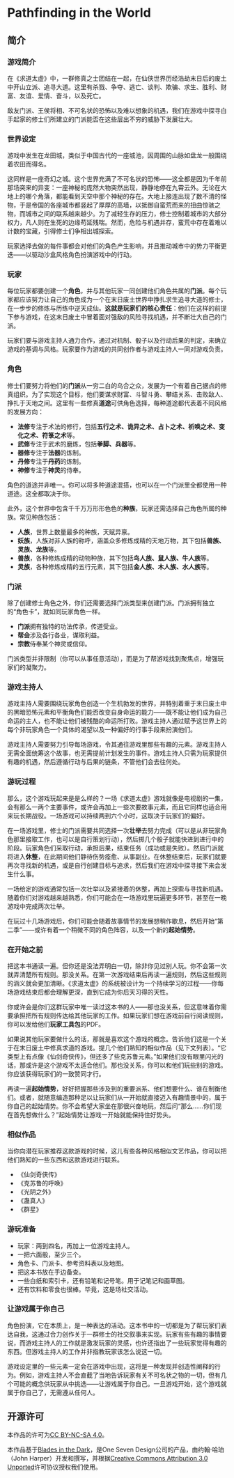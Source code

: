 <h1>Pathfinding in the World</h1>
<h2>简介</h2>
    <section>
        <h3>游戏简介</h3>
        <p>在《求道太虚》中，一群修真之士团结在一起，在仙侠世界历经浩劫末日后的废土中开山立派、追寻大道。这里有杀戮、争夺、逃亡、谈判、欺骗、求生、胜利、财富、友谊、爱情、奋斗，以及死亡。</p>
        <p>敌友门派、王侯将相、不可名状的恐怖以及难以想象的机遇，我们在游戏中探寻白手起家的修士们所建立的门派能否在这些层出不穷的威胁下发展壮大。</p>
        <h3>世界设定</h3>
        <p>游戏中发生在龙田城，类似于中国古代的一座城池，因周围的山脉如盘龙一般围绕着农田而得名。</p>
        <p>这同样是一座奇幻之城。这个世界充满了不可名状的恐怖——这全都是因为千年前那场突来的异变：一座神秘的庞然大物突然出现，静静地停在九霄云外。无论在大地上的哪个角落，都能看到天空中那个神秘的存在。大地上接连出现了数不清的怪物，于是帝国的各座城市都竖起了厚厚的高墙，以抵御自蛮荒而来的扭曲惊骇之物，而城市之间的联系越来越少。为了减轻生存的压力，修士控制着城市的大部分权力，凡人则在生死的边缘苟延残喘。然而，危险与机遇并存，蛮荒中存在着难以计数的宝藏，引得修士们争相出城探索。</p>
        <p>玩家选择去做的每件事都会对他们的角色产生影响，并且推动城市中的势力平衡更迭——以驱动沙盒风格角色扮演游戏中的行动。</p>
        <h3>玩家</h3>
        <p>每位玩家都要创建一个<b>角色</b>，并与其他玩家一同创建他们角色共属的<b>门派</b>。每个玩家都应该努力让自己的角色成为一个在末日废土世界中挣扎求生追寻大道的修士，在一步步的修炼与历练中逆天成仙。<b>这就是玩家们的核心责任</b>：他们在这样的前提下参与游戏，在这末日废土中冒着面对强敌的风险寻找机遇，并不断壮大自己的门派。</p>
        <p>玩家们要与游戏主持人通力合作，通过对机制、骰子以及行动后果的判定，来确立游戏的基调与风格。玩家要作为游戏的共同创作者与游戏主持人一同对游戏负责。</p>
        <h3>角色</h3>
        <p>修士们要努力将他们的<b>门派</b>从一穷二白的乌合之众，发展为一个有着自己据点的修真组织。为了实现这个目标，他们要谋求财富、斗智斗勇、攀结关系、击败敌人、挣扎于天地之间。这里有一些修真<b>道途</b>可供角色选择，每种道途都代表着不同风格的发展方向：</p>
        <ul>
            <li><b>法修</b>专注于术法的修行，包括<b>五行之术、诡异之术、占卜之术、祈唤之术、变化之术、符箓之术</b>等。</li>
            <li><b>武修</b>专注于武术的磨炼，包括<b>拳脚、兵器</b>等。</li>
            <li><b>器修</b>专注于<b>法器</b>的炼制。</li>
            <li><b>丹修</b>专注于<b>丹药</b>的炼制。</li>
            <li><b>神修</b>专注于<b>神灵</b>的侍奉。</li>
        </ul>
        <p>角色的道途并非唯一。你可以将多种道途混搭，也可以在一个门派里全都使用一种道途。这全都取决于你。</p>
        <p>此外，这个世界中包含千千万万形形色色的<b>种族</b>，玩家还需选择自己角色所属的种族。常见种族包括：</p>
        <ul>
            <li><b>人族</b>，世界上数量最多的种族，天赋异禀。</li>
            <li><b>妖族</b>，人族对非人族的称呼，涵盖众多修炼成精的天地万物，其下包括<b>兽族、灵族、龙族</b>等。</li>
            <li><b>兽族</b>，各种修炼成精的动物种族，其下包括<b>鸟人族、鼠人族、牛人族</b>等。</li>
            <li><b>灵族</b>，各种修炼成精的五行元素，其下包括<b>金人族、木人族、水人族</b>等。</li>
        </ul>
        <h3>门派</h3>
        <p>除了创建修士角色之外，你们还需要选择门派类型来创建门派。门派拥有独立的“角色卡”，就如同玩家角色一样。</p>
        <ul>
            <li><b>门派</b>拥有独特的功法传承，传道受业。</li>
            <li><b>帮会</b>涉及各行各业，谋取利益。</li>
            <li><b>宗教</b>侍奉某个神灵或信仰。</li>
        </ul>
        <p>门派类型并非限制（你可以从事任意活动），而是为了帮游戏找到聚焦点，增强玩家们的凝聚力。</p>
        <h3>游戏主持人</h3>
        <p>游戏主持人需要围绕玩家角色创造一个生机勃发的世界，并特别着重于末日废土中的黑暗恐怖元素和平衡角色们能否改变自身命运的能力——既不能让他们成为自己命运的主人，也不能让他们被残酷的命运所打败。游戏主持人通过赋予这世界上的每个非玩家角色一个具体的渴望以及一种偏好的行事手段来扮演他们。</p>
        <p>游戏主持人需要努力引导每场游戏，令其通往游戏里那些有趣的元素。游戏主持人无需全面统筹这个故事，也无需提前计划发生的事件。游戏主持人只需为玩家提供有趣的机遇，然后遵循行动与后果的链条，不管他们会去往何处。</p>
        <h3>游玩过程</h3>
        <p>那么，这个游戏玩起来是是么样的？一场《求道太虚》游戏就像是电视剧的一集，会有那么一两个主要事件，或许会再加上一些次要故事元素，而且它同样也适合用来玩长期战役。一场游戏可以持续两到六个小时，这取决于玩家们的偏好。</p>
        <p>在一场游戏里，修士的门派需要共同选择一次<b>壮举</b>去努力完成（可以是从非玩家角色那里接取工作，也可以是自行策划行动），然后掷几个骰子就能快进到进行中的阶段。玩家角色们采取行动，承担后果，结束任务（成功或是失败）。然后门派就将进入<b>休整</b>，在此期间他们静待伤势痊愈、从事副业。在休整结束后，玩家们就要再次寻找新的机遇，或是自行创建目标与追求，然后我们在游戏中探寻接下来会发生什么事。</p>
        <p>一场给定的游戏通常包括一次壮举以及紧接着的休整，再加上探索与寻找新机遇。随着你们对游戏越来越熟悉，你们可能会在一场游戏里玩遍更多环节，甚至在一晚游戏中完成两次壮举。</p>
        <p>在玩过十几场游戏后，你们可能会随着故事情节的发展想稍作歇息，然后开始“第二季”——或许有着一个稍微不同的角色阵容，以及一个新的<b>起始情势</b>。</p>
        <h3>在开始之前</h3>
        <p>把这本书通读一遍。但你还是没法弄明白一切，除非你见过别人玩。你不会第一次就弄清楚所有规则。那没关系。在第一次游戏结束后再读一遍规则，然后这些规则的涵义就会更加清晰。《求道太虚》的系统被设计为一个持续学习的过程——你每场游戏结束后都会理解更深，直到它成为你后天习得的天性。</p>
        <p>你或许会是你们这群玩家中唯一读过这本书的人——那也没关系，但这意味着你需要承担把所有规则传达给其他玩家的工作。如果玩家们想在游戏前自行阅读规则，你可以发给他们<b>玩家工具包</b>的PDF。</p>
        <p>如果说其他玩家要做什么的话，那就是喜欢这个游戏的概念。告诉他们这是一个关于在末日废土中修真求道的游戏。提几个他们熟知的相似作品（见下文列表）。“它类型上有点像《仙剑奇侠传》，但还多了些克苏鲁元素。”如果他们没有眼里闪光的话，那或许是这个游戏不太适合他们。那也没关系，你可以和他们玩些别的游戏。你应该获得玩家们的一致赞同才行。</p>
        <p>再读一遍<b>起始情势</b>，好好把握那些涉及到的重要派系、他们想要什么、谁在制衡他们。或者，就随意编造那种足以让玩家们从一开始就直接迈入有趣情景中的，属于你自己的起始情势。你不会希望大家坐在那很兴奋地玩，然后问“那么……你们现在首先想做什么？”起始情势让游戏一开始就能保持住好势头。</p>
        <h3>相似作品</h3>
        <p>当你向潜在玩家推荐这款游戏的时候，这儿有些各种风格相似文艺作品，你可以把他们熟知的一些东西和这款游戏进行联系。</p>
        <ul>
            <li>《仙剑奇侠传》</li>
            <li>《克苏鲁的呼唤》</li>
            <li>《光阴之外》</li>
            <li>《蛊真人》</li>
            <li>《群星》</li>
        </ul>
        <h3>游玩准备</h3>
        <ul>
            <li>玩家：两到四名，再加上一位游戏主持人。</li>
            <li>一把六面骰，至少三个。</li>
            <li>角色卡、门派卡、参考资料表以及地图。</li>
            <li>把这本书放在手边备查。</li>
            <li>一些白纸和索引卡，还有铅笔和记号笔。用于记笔记和画草图。</li>
            <li>还有饮料和零食也很棒。毕竟，这是场社交活动。</li>
        </ul>
        <h3>让游戏属于你自己</h3>
        <p>角色扮演，它在本质上，是一种表达的活动。这本书中的一切都是为了帮玩家们表达自我，这通过合力创作关于一群修士的社交叙事来实现。玩家有些有趣的事情要说，而游戏主持人的工作就是激发玩家的灵感，也许还指出了一些玩家觉得有趣的东西。但游戏主持人的工作并非指教玩家该怎么说这一切。</p>
        <p>游戏设定里的一些元素一定会在游戏中出现，这将是一种发现并创造性阐释的行为。例如，游戏主持人不会直截了当地告诉玩家有关不可名状之物的一切，但有几个可能的概念供玩家从中挑选——让游戏属于你自己。一旦游戏开始，这个游戏就属于你自己了，无需遵从任何人。</p>
    </section>
<h2>开源许可</h2>
<p>本作品的许可为<a href="https://creativecommons.org/licenses/by-nc-sa/4.0/">CC BY-NC-SA 4.0</a>。</p>
<p>本作品基于<a href="http://www.bladesinthedark.com/">Blades in the Dark</a>，是One Seven Design公司的产品，由约翰·哈珀（John Harper）开发和撰写，并根据<a href="http://creativecommons.org/licenses/by/3.0/">Creative Commons Attribution 3.0 Unported</a>许可协议授权我们使用。</p>

